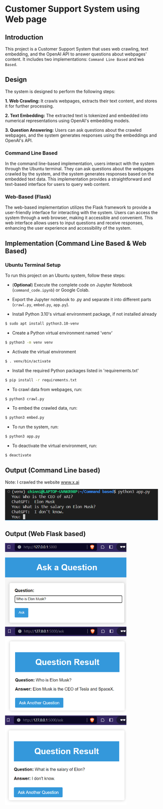 # Customer Support System using Web page

## Introduction
This project is a Customer Support System that uses web crawling, text embedding, and the OpenAI API to answer questions about webpages' content. It includes two implementations: `Command Line Based` and `Web Based`.


## Design
The system is designed to perform the following steps:

**1. Web Crawling:** It crawls webpages, extracts their text content, and stores it for further processing.

**2. Text Embedding:** The extracted text is tokenized and embedded into numerical representations using OpenAI's embedding models.

**3. Question Answering:** Users can ask questions about the crawled webpages, and the system generates responses using the embeddings and OpenAI's API.

### Command Line Based
In the command line-based implementation, users interact with the system through the Ubuntu terminal. They can ask questions about the webpages crawled by the system, and the system generates responses based on the embedded text data. This implementation provides a straightforward and text-based interface for users to query web content.

### Web-Based (Flask)
The web-based implementation utilizes the Flask framework to provide a user-friendly interface for interacting with the system. Users can access the system through a web browser, making it accessible and convenient. This web interface allows users to input questions and receive responses, enhancing the user experience and accessibility of the system.

## Implementation (Command Line Based & Web Based)

### Ubuntu Terminal Setup
To run this project on an Ubuntu system, follow these steps:

* (**Optional**) Execute the complete code on Jupyter Notebook (`command_code.ipynb`) or Google Colab.

* Export the Jupyter notebook to .py and separate it into different parts (`crawl.py`, `embed.py`, `app.py`).

*  Install Python 3.10's virtual environment package, if not installed already
```bash
$ sudo apt install python3.10-venv
```
* Create a Python virtual environment named 'venv'
```bash
$ python3 -m venv venv
```
* Activate the virtual environment
```bash
$ . venv/bin/activate
```
* Install the required Python packages listed in 'requirements.txt'
```bash
$ pip install -r requirements.txt
```
* To crawl data from webpages, run:
```bash
$ python3 crawl.py
```
* To embed the crawled data, run:
```bash
$ python3 embed.py
```
* To run the system, run:
```bash
$ python3 app.py
```
* To deactivate the virtual environment, run:
```bash
$ deactivate
```

## Output (Command Line based)
Note: I crawled the website www.x.ai

<img src="img/output.png">

## Output (Web Flask based)
<img src="img/ask.png" width="400px" alt="ask">
<img src="img/reply1.png" width="400px">
<img src="img/reply2.png" width="400px">
